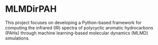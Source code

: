 # MLMDirPAH
This project focuses on developing a Python-based framework for computing the infrared (IR) spectra of polycyclic aromatic hydrocarbons (PAHs) through machine learning-based molecular dynamics (MLMD) simulations.
